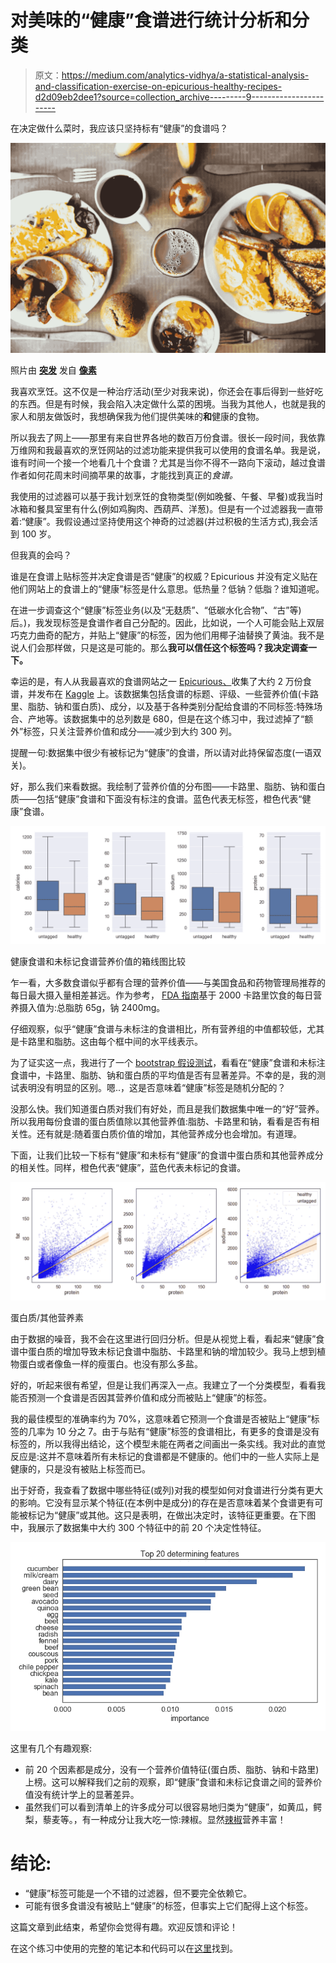 # 对美味的“健康”食谱进行统计分析和分类

> 原文：<https://medium.com/analytics-vidhya/a-statistical-analysis-and-classification-exercise-on-epicurious-healthy-recipes-d2d09eb2dee1?source=collection_archive---------9----------------------->

在决定做什么菜时，我应该只坚持标有“健康”的食谱吗？

![](img/a7e6f37f741460bed56ebf0cfdc67468.png)

照片由 [**突发**](https://www.pexels.com/@burst?utm_content=attributionCopyText&utm_medium=referral&utm_source=pexels) 发自 [**像素**](https://www.pexels.com/photo/variety-of-cooked-dishes-374052/?utm_content=attributionCopyText&utm_medium=referral&utm_source=pexels)

我喜欢烹饪。这不仅是一种治疗活动(至少对我来说)，你还会在事后得到一些好吃的东西。但是有时候，我会陷入决定做什么菜的困境。当我为其他人，也就是我的家人和朋友做饭时，我想确保我为他们提供美味的**和**健康的食物。

所以我去了网上——那里有来自世界各地的数百万份食谱。很长一段时间，我依靠万维网和我最喜欢的烹饪网站的过滤功能来提供我可以使用的食谱名单。我是说，谁有时间一个接一个地看几十个食谱？尤其是当你不得不一路向下滚动，越过食谱作者如何花周末时间摘苹果的故事，才能找到真正的*食谱。*

我使用的过滤器可以基于我计划烹饪的食物类型(例如晚餐、午餐、早餐)或我当时冰箱和餐具室里有什么(例如鸡胸肉、西葫芦、洋葱)。但是有一个过滤器我一直带着:“健康”。我假设通过坚持使用这个神奇的过滤器(并过积极的生活方式),我会活到 100 岁。

但我真的会吗？

谁是在食谱上贴标签并决定食谱是否“健康”的权威？Epicurious 并没有定义贴在他们网站上的食谱上的“健康”标签是什么意思。低热量？低钠？低脂？谁知道呢。

在进一步调查这个“健康”标签业务(以及“无麸质”、“低碳水化合物”、“古”等)后。)，我发现标签是食谱作者自己分配的。因此，比如说，一个人可能会贴上双层巧克力曲奇的配方，并贴上“健康”的标签，因为他们用椰子油替换了黄油。我不是说人们会那样做，只是这是可能的。那么**我可以信任这个标签吗？我决定调查一下。**

幸运的是，有人从我最喜欢的食谱网站之一 [Epicurious、](https://www.epicurious.com/)收集了大约 2 万份食谱，并发布在 [Kaggle](https://www.kaggle.com/hugodarwood/epirecipes) 上。该数据集包括食谱的标题、评级、一些营养价值(卡路里、脂肪、钠和蛋白质)、成分，以及基于各种类别分配给食谱的不同标签:特殊场合、产地等。该数据集中的总列数是 680，但是在这个练习中，我过滤掉了“额外”标签，只关注营养价值和成分——减少到大约 300 列。

提醒一句:数据集中很少有被标记为“健康”的食谱，所以请对此持保留态度(一语双关)。

好，那么我们来看数据。我绘制了营养价值的分布图——卡路里、脂肪、钠和蛋白质——包括“健康”食谱和下面没有标注的食谱。蓝色代表无标签，橙色代表“健康”食谱。

![](img/7ca8048d3e3282e06279b3a51c666d3b.png)

健康食谱和未标记食谱营养价值的箱线图比较

乍一看，大多数食谱似乎都有合理的营养价值——与美国食品和药物管理局推荐的每日最大摄入量相差甚远。作为参考， [FDA 指南](https://www.fda.gov/food/nutrition-education-resources-materials/how-understand-and-use-nutrition-facts-label)基于 2000 卡路里饮食的每日营养摄入值为:总脂肪 65g，钠 2400mg。

仔细观察，似乎“健康”食谱与未标注的食谱相比，所有营养组的中值都较低，尤其是卡路里和脂肪。这由每个框中间的水平线表示。

为了证实这一点，我进行了一个 [bootstrap 假设测试](https://en.wikipedia.org/wiki/Bootstrapping_(statistics)#Bootstrap_hypothesis_testing)，看看在“健康”食谱和未标注食谱中，卡路里、脂肪、钠和蛋白质的平均值是否有显著差异。不幸的是，我的测试表明没有明显的区别。嗯..，这是否意味着“健康”标签是随机分配的？

没那么快。我们知道蛋白质对我们有好处，而且是我们数据集中唯一的“好”营养。所以我用每份食谱的蛋白质值除以其他营养值:脂肪、卡路里和钠，看看是否有相关性。还有就是:随着蛋白质价值的增加，其他营养成分也会增加。有道理。

下面，让我们比较一下标有“健康”和未标有“健康”的食谱中蛋白质和其他营养成分的相关性。同样，橙色代表“健康”，蓝色代表未标记的食谱。

![](img/35c06888b560edc283e347aacbdf156d.png)

蛋白质/其他营养素

由于数据的噪音，我不会在这里进行回归分析。但是从视觉上看，看起来“健康”食谱中蛋白质的增加导致未标记食谱中脂肪、卡路里和钠的增加较少。我马上想到植物蛋白或者像鱼一样的瘦蛋白。也没有那么多盐。

好的，听起来很有希望，但是让我们再深入一点。我建立了一个分类模型，看看我能否预测一个食谱是否因其营养价值和成分而被贴上“健康”的标签。

我的最佳模型的准确率约为 70%，这意味着它预测一个食谱是否被贴上“健康”标签的几率为 10 分之 7。由于与贴有“健康”标签的食谱相比，有更多的食谱是没有标签的，所以我得出结论，这个模型未能在两者之间画出一条实线。我对此的直觉反应是:这并不意味着所有未标记的食谱都是不健康的。他们中的一些人实际上是健康的，只是没有被贴上标签而已。

出于好奇，我查看了数据中哪些特征(或列)对我的模型如何对食谱进行分类有更大的影响。它没有显示某个特征(在本例中是成分)的存在是否意味着某个食谱更有可能被标记为“健康”或其他。这只是表明，在做出决定时，该特征更重要。在下图中，我展示了数据集中大约 300 个特征中的前 20 个决定性特征。

![](img/3a683d009bb65139d05dcaa26abaca16.png)

这里有几个有趣观察:

*   前 20 个因素都是成分，没有一个营养价值特征(蛋白质、脂肪、钠和卡路里)上榜。这可以解释我们之前的观察，即“健康”食谱和未标记食谱之间的营养价值没有统计学上的显著差异。
*   虽然我们可以看到清单上的许多成分可以很容易地归类为“健康”，如黄瓜，鳄梨，藜麦等。，有一种成分让我大吃一惊:辣椒。显然[辣椒](https://www.webmd.com/diet/peppers-health-benefits#1)营养丰富！

# 结论:

*   “健康”标签可能是一个不错的过滤器，但不要完全依赖它。
*   可能有很多食谱没有被贴上“健康”的标签，但事实上它们配得上这个标签。

这篇文章到此结束，希望你会觉得有趣。欢迎反馈和评论！

在这个练习中使用的完整的笔记本和代码可以在[这里](https://github.com/akharina/healthy_recipes)找到。